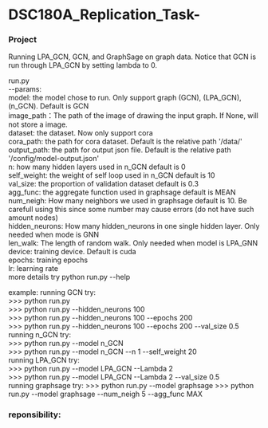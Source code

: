 # DSC180A_Replication_Task-

### Project
Running LPA_GCN, GCN, and GraphSage on graph data. Notice that GCN is run through LPA_GCN by setting lambda to 0. 

run.py  
    --params:  
        model: the model chose to run. Only support graph (GCN), (LPA_GCN), (n_GCN). Default is GCN    
        image_path：The path of the image of drawing the input graph. If None, will not store a image.    
        dataset: the dataset. Now only support cora    
        cora_path: the path for cora dataset. Default is the relative path '/data/'    
        output_path: the path for output json file. Default is the relative path '/config/model-output.json'   
        n: how many hidden layers used in n_GCN default is 0   
        self_weight: the weight of self loop used in n_GCN default is 10   
        val_size: the proportion of validation dataset default is 0.3   
        agg_func: the aggregate function used in graphsage default is MEAN   
        num_neigh: How many neighbors we used in graphsage default is 10. Be carefull using this since some number may cause errors (do not have such amount nodes)   
        hidden_neurons: How many hidden_neurons in one single hidden layer. Only needed when mode is GNN     
        len_walk: The length of random walk. Only needed when model is LPA_GNN     
        device: training device. Default is cuda    
        epochs: training epochs    
        lr: learning rate    
    more details try python run.py --help    
    
example:
    running GCN try:  
    >>> python run.py    
    >>> python run.py --hidden_neurons 100    
    >>> python run.py --hidden_neurons 100 --epochs 200    
    >>> python run.py --hidden_neurons 100 --epochs 200 --val_size 0.5  
    running n_GCN try:   
    >>> python run.py --model n_GCN   
    >>> python run.py --model n_GCN --n 1 --self_weight 20     
    running LPA_GCN try:  
    >>> python run.py --model LPA_GCN --Lambda 2   
    >>> python run.py --model LPA_GCN --Lambda 2 --val_size 0.5    
    running graphsage try:
    >>> python run.py --model graphsage
    >>> python run.py --model graphsage --num_neigh 5 --agg_func MAX
 
 ### reponsibility:
 ###